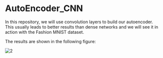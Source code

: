 # AutoEncoder_CNN
In this repository, we will use convolution layers to build our autoencoder. This usually leads to better results than dense networks and we will see it in action with the Fashion MNIST dataset.

The results are shown in the following figure:

![2](https://user-images.githubusercontent.com/64538407/111434591-63df5180-8708-11eb-96b9-1ad4fce010c9.png)
